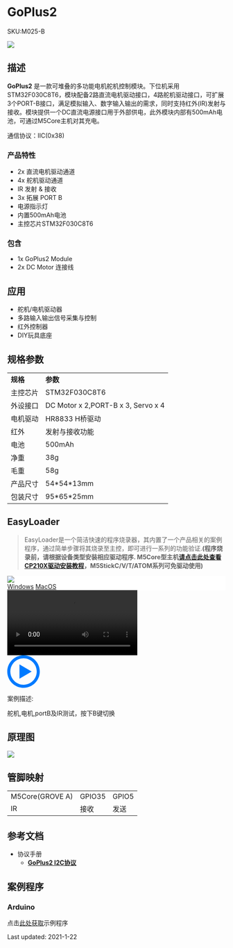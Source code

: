 # GoPlus2

<el-tag effect="plain">SKU:M025-B</el-tag>

<div class="product_pic"><img src="assets/img/product_pics/module/goplusII/GoPlus2.webp"></div>

## 描述

**GoPlus2** 是一款可堆叠的多功能电机舵机控制模块。下位机采用STM32F030C8T6，模块配备2路直流电机驱动接口，4路舵机驱动接口，可扩展3个PORT-B接口，满足模拟输入、数字输入输出的需求，同时支持红外(IR)发射与接收。模块提供一个DC直流电源接口用于外部供电，此外模块内部有500mAh电池，可通过M5Core主机对其充电。

通信协议：IIC(0x38)

### 产品特性

-  2x 直流电机驱动通道
-  4x 舵机驱动通道
-  IR 发射 & 接收
-  3x 拓展 PORT B
-  电源指示灯
-  内置500mAh电池
-  主控芯片STM32F030C8T6

### 包含

-  1x GoPlus2 Module
-  2x DC Motor 连接线

## 应用

- 舵机/电机驱动器
- 多路输入输出信号采集与控制
- 红外控制器
- DIY玩具底座

## 规格参数

<table>
   <tr style="font-weight:bold">
      <td>规格</td>
      <td>参数</td>
   </tr>
   <tr>
      <td>主控芯片</td>
      <td>STM32F030C8T6</td>
   </tr>
   <tr>
      <td>外设接口</td>
      <td>DC Motor x 2,PORT-B x 3, Servo x 4</td>
   </tr>
   <tr>
      <td>电机驱动</td>
      <td>HR8833 H桥驱动</td>
   </tr>
   <tr>
      <td>红外</td>
      <td>发射与接收功能</td>
   </tr>
   <tr>
      <td>电池</td>
      <td>500mAh</td>
   </tr>
   <tr>
      <td>净重</td>
      <td>38g</td>
   </tr>
   <tr>
      <td>毛重</td>
      <td>58g</td>
   </tr>
   <tr>
      <td>产品尺寸</td>
      <td>54*54*13mm</td>
   </tr>
   <tr>
      <td>包装尺寸</td>
      <td>95*65*25mm</td>
   </tr>
 </table>

## EasyLoader

>EasyLoader是一个简洁快速的程序烧录器，其内置了一个产品相关的案例程序，通过简单步骤将其烧录至主控，即可进行一系列的功能验证.**(程序烧录前，请根据设备类型安装相应驱动程序. M5Core型主机[请点击此处查看CP210X驱动安装教程](zh_CN/arduino/arduino_development?id=安装串口驱动)，M5StickC/V/T/ATOM系列可免驱动使用)**

<div class="easyloader-box">
    <div style="background-color:white;">
        <div><img src="https://m5stack.oss-cn-shenzhen.aliyuncs.com/image/easyloader_intro.webp"></div>
        <div class="easyloader-btn">
            <a href="https://m5stack.oss-cn-shenzhen.aliyuncs.com/EasyLoader/Windows/MODULE/EasyLoader_GoPlus2.exe">Windows</a>
            <a href="https://m5stack.oss-cn-shenzhen.aliyuncs.com/EasyLoader/MacOS/MODULE/EasyLoader_GoPlus2.dmg">MacOS</a>
            <!-- <a>Linux</a>
            <a>MacOS</a> -->
        </div>
    </div>
    <div>
        <video id="example_video" controls>
            <source src="https://m5stack.oss-cn-shenzhen.aliyuncs.com/video/Product_example_video/Module/GoPlus2.mp4" type="video/mp4">
        </video>
        <div class="easyloader-mask">
        <a>
            <svg id="play-btn" t="1583228776634" class="icon" viewBox="0 0 1024 1024" version="1.1" xmlns="http://www.w3.org/2000/svg" p-id="4152" width="75" height="75"><path d="M512 0C229.216 0 0 229.216 0 512s229.216 512 512 512 512-229.216 512-512S794.784 0 512 0z m0 928C282.24 928 96 741.76 96 512S282.24 96 512 96s416 186.24 416 416-186.24 416-416 416zM384 288l384 224-384 224z" p-id="4153" fill="#007aff"></path></svg></a>
            <p>案例描述:</p>
            <p>舵机,电机,portB及IR测试，按下B键切换</p>
        </div>
    </div>
</div>


## 原理图

<img src="assets/img/product_pics/module/goplusII/goplusII_sch.webp">

## 管脚映射

<table>
 <tr><td>M5Core(GROVE A)</td><td>GPIO35</td><td>GPIO5</td></tr>
 <tr><td>IR</td><td>接收</td><td>发送</td></tr>
</table>

## 参考文档

- 协议手册 
    - **[GoPlus2 I2C协议](https://m5stack.oss-cn-shenzhen.aliyuncs.com/resource/docs/GO%20PLUS2%20%E6%93%8D%E4%BD%9C%E8%AF%B4%E6%98%8E.docx)**

## 案例程序

### Arduino

点击[此处获取](https://github.com/m5stack/M5-ProductExampleCodes/tree/master/Module/GoPLUS2)示例程序

<el-divider content-position="right">Last updated: 2021-1-22</el-divider>

<script>

   var purchase_link = 'https://m5stack.com/collections/m5-module/products/goplus2-dc-motor-and-servo-driver-module-stm32f0';

   anchor_search(purchase_link);
   scrollFunc();

</script>